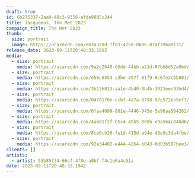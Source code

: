 ```yaml
---
draft: true
id: 6b275337-2aa0-48c3-9356-afde9805c244
title: Jacquemus, The Met 2023
campaign_title: T﻿he Met 2023
thumb:
  size: portrait
  image: https://ucarecdn.com/e63a370d-7fd3-4258-8606-87af39ba8131/
release_date: 2023-09-11T20:48:33.189Z
media:
  - size: portrait
    media: https://ucarecdn.com/9a2c2648-60dd-44bb-a21d-87b66d52a0bd/
  - size: portrait
    media: https://ucarecdn.com/e56c6553-a3be-497f-81f9-8c6fe2c5b081/
  - size: portrait
    media: https://ucarecdn.com/3b136813-aa1e-4b40-8b4b-3021eec93bd4/
  - size: portrait
    media: https://ucarecdn.com/04781f0e-ccbf-4a7a-8798-97c572eb9ef7/
  - size: portrait
    media: https://ucarecdn.com/0faa4099-801e-4446-945e-5e96aa594262/
  - size: portrait
    media: https://ucarecdn.com/4ab81f2f-b5c4-49b5-800b-e9a564c848d6/
  - size: portrait
    media: https://ucarecdn.com/8ce0cb20-fe1d-415d-a94e-d8e8c3da4fbe/
  - size: portrait
    media: https://ucarecdn.com/92a34402-e444-4264-b043-0d03b507bee3/
clients: []
artists:
  - artist: 55b85f34-66cf-4f8e-a0bf-f4c1e6a4c51a
date: 2023-09-11T20:48:33.194Z
---
```

